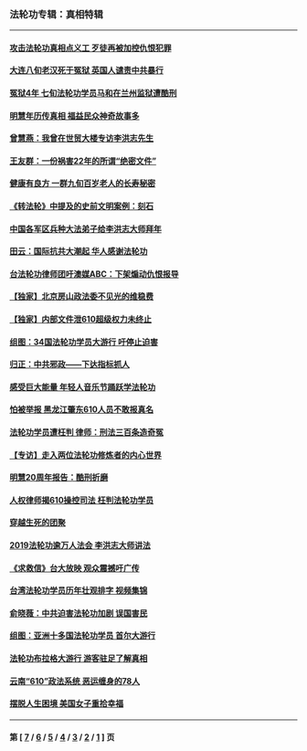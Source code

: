 ### 法轮功专辑：真相特辑
---
#### [攻击法轮功真相点义工 歹徒再被加控仇恨犯罪](../../pages/nf4389/n13601019.md?03250430) 
#### [大连八旬老汉死于冤狱 英国人谴责中共暴行](../../pages/nf4389/n13480118.md?03250430) 
#### [冤狱4年 七旬法轮功学员马和在兰州监狱遭酷刑](../../pages/nf4389/n13304688.md?03250430) 
#### [明慧年历传真相 福益民众神奇故事多](../../pages/nf4389/n13294545.md?03250430) 
#### [曾慧燕：我曾在世贸大楼专访李洪志先生](../../pages/nf4389/n12898729.md?03250430) 
#### [王友群：一份祸害22年的所谓“绝密文件”](../../pages/nf4389/n12871750.md?03250430) 
#### [健康有良方 一群九旬百岁老人的长寿秘密](../../pages/nf4389/n12847475.md?03250430) 
#### [《转法轮》中提及的史前文明案例：刻石](../../pages/nf4389/n12758577.md?03250430) 
#### [中国各军区兵种大法弟子给李洪志大师拜年](../../pages/nf4389/n12750047.md?03250430) 
#### [田云：国际抗共大潮起 华人感谢法轮功](../../pages/nf4389/n12357708.md?03250430) 
#### [台法轮功律师团吁澳媒ABC：下架煽动仇恨报导](../../pages/nf4389/n12279917.md?03250430) 
#### [【独家】北京房山政法委不见光的维稳费](../../pages/nf4389/n12031979.md?03250430) 
#### [【独家】内部文件泄610超级权力未终止](../../pages/nf4389/n12023895.md?03250430) 
#### [组图：34国法轮功学员大游行 吁停止迫害](../../pages/nf4389/n11492658.md?03250430) 
#### [归正：中共邪政——下达指标抓人](../../pages/nf4389/n11474770.md?03250430) 
#### [感受巨大能量 年轻人音乐节踊跃学法轮功](../../pages/nf4389/n11441981.md?03250430) 
#### [怕被举报 黑龙江肇东610人员不敢报真名](../../pages/nf4389/n11436499.md?03250430) 
#### [法轮功学员遭枉判 律师：刑法三百条造奇冤](../../pages/nf4389/n11433943.md?03250430) 
#### [【专访】走入两位法轮功修炼者的内心世界](../../pages/nf4389/n11415623.md?03250430) 
#### [明慧20周年报告：酷刑折磨](../../pages/nf4389/n11387954.md?03250430) 
#### [人权律师揭610操控司法 枉判法轮功学员](../../pages/nf4389/n11313370.md?03250430) 
#### [穿越生死的团聚](../../pages/nf4389/n11258922.md?03250430) 
#### [2019法轮功逾万人法会 李洪志大师讲法](../../pages/nf4389/n11265303.md?03250430) 
#### [《求救信》台大放映 观众震撼吁广传](../../pages/nf4389/n10922251.md?03250430) 
#### [台湾法轮功学员历年壮观排字 视频集锦](../../pages/nf4389/n10878789.md?03250430) 
#### [俞晓薇：中共迫害法轮功加剧 误国害民](../../pages/nf4389/n10859260.md?03250430) 
#### [组图：亚洲十多国法轮功学员 首尔大游行](../../pages/nf4389/n10781149.md?03250430) 
#### [法轮功布拉格大游行 游客驻足了解真相](../../pages/nf4389/n10749360.md?03250430) 
#### [云南“610”政法系统 恶运缠身的78人](../../pages/nf4389/n10747534.md?03250430) 
#### [摆脱人生困境 美国女子重拾幸福](../../pages/nf4389/n10688678.md?03250430) 

---
#### 第 [ [7](./7.md?03250430) / [6](./6.md?03250430) / [5](./5.md?03250430) / [4](./4.md?03250430) / [3](./3.md?03250430) / [2](./2.md?03250430) / [1](./1.md?03250430) ] 页
